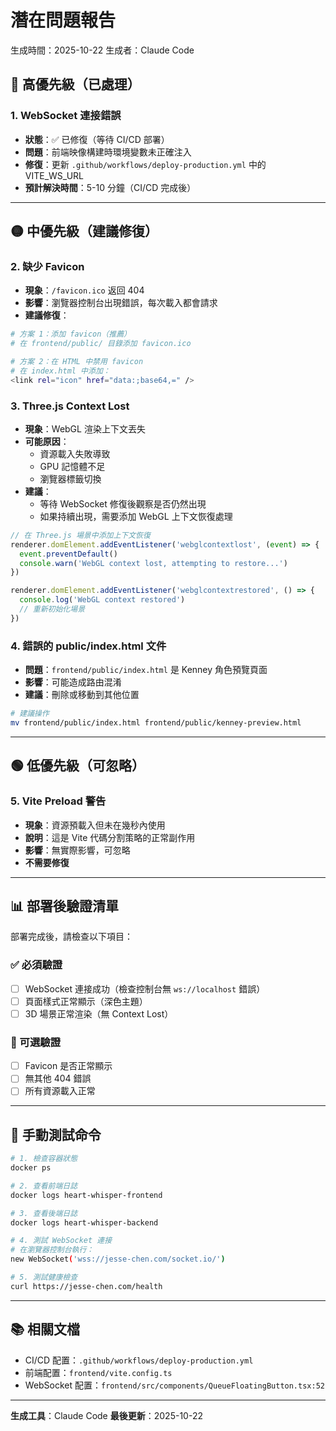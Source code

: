 # 潛在問題報告

生成時間：2025-10-22
生成者：Claude Code

## 🔴 高優先級（已處理）

### 1. WebSocket 連接錯誤
- **狀態**：✅ 已修復（等待 CI/CD 部署）
- **問題**：前端映像構建時環境變數未正確注入
- **修復**：更新 `.github/workflows/deploy-production.yml` 中的 VITE_WS_URL
- **預計解決時間**：5-10 分鐘（CI/CD 完成後）

---

## 🟡 中優先級（建議修復）

### 2. 缺少 Favicon
- **現象**：`/favicon.ico` 返回 404
- **影響**：瀏覽器控制台出現錯誤，每次載入都會請求
- **建議修復**：

```bash
# 方案 1：添加 favicon（推薦）
# 在 frontend/public/ 目錄添加 favicon.ico

# 方案 2：在 HTML 中禁用 favicon
# 在 index.html 中添加：
<link rel="icon" href="data:;base64,=" />
```

### 3. Three.js Context Lost
- **現象**：WebGL 渲染上下文丟失
- **可能原因**：
  - 資源載入失敗導致
  - GPU 記憶體不足
  - 瀏覽器標籤切換
- **建議**：
  - 等待 WebSocket 修復後觀察是否仍然出現
  - 如果持續出現，需要添加 WebGL 上下文恢復處理

```typescript
// 在 Three.js 場景中添加上下文恢復
renderer.domElement.addEventListener('webglcontextlost', (event) => {
  event.preventDefault()
  console.warn('WebGL context lost, attempting to restore...')
})

renderer.domElement.addEventListener('webglcontextrestored', () => {
  console.log('WebGL context restored')
  // 重新初始化場景
})
```

### 4. 錯誤的 public/index.html 文件
- **問題**：`frontend/public/index.html` 是 Kenney 角色預覽頁面
- **影響**：可能造成路由混淆
- **建議**：刪除或移動到其他位置

```bash
# 建議操作
mv frontend/public/index.html frontend/public/kenney-preview.html
```

---

## 🟢 低優先級（可忽略）

### 5. Vite Preload 警告
- **現象**：資源預載入但未在幾秒內使用
- **說明**：這是 Vite 代碼分割策略的正常副作用
- **影響**：無實際影響，可忽略
- **不需要修復**

---

## 📊 部署後驗證清單

部署完成後，請檢查以下項目：

### ✅ 必須驗證
- [ ] WebSocket 連接成功（檢查控制台無 `ws://localhost` 錯誤）
- [ ] 頁面樣式正常顯示（深色主題）
- [ ] 3D 場景正常渲染（無 Context Lost）

### 📝 可選驗證
- [ ] Favicon 是否正常顯示
- [ ] 無其他 404 錯誤
- [ ] 所有資源載入正常

---

## 🔧 手動測試命令

```bash
# 1. 檢查容器狀態
docker ps

# 2. 查看前端日誌
docker logs heart-whisper-frontend

# 3. 查看後端日誌
docker logs heart-whisper-backend

# 4. 測試 WebSocket 連接
# 在瀏覽器控制台執行：
new WebSocket('wss://jesse-chen.com/socket.io/')

# 5. 測試健康檢查
curl https://jesse-chen.com/health
```

---

## 📚 相關文檔

- CI/CD 配置：`.github/workflows/deploy-production.yml`
- 前端配置：`frontend/vite.config.ts`
- WebSocket 配置：`frontend/src/components/QueueFloatingButton.tsx:52`

---

**生成工具**：Claude Code
**最後更新**：2025-10-22
